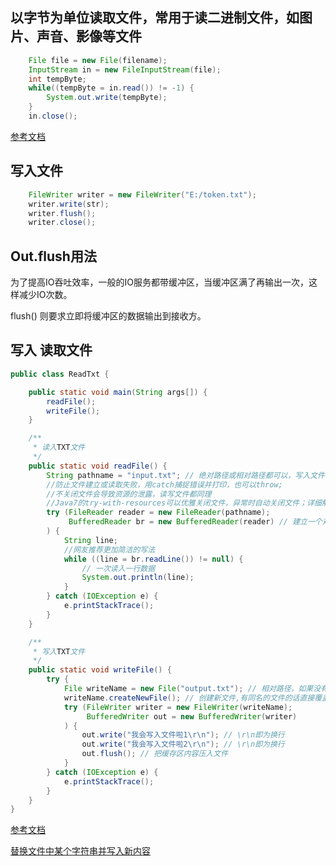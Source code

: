 ## 以字节为单位读取文件，常用于读二进制文件，如图片、声音、影像等文件

```java
    File file = new File(filename);
    InputStream in = new FileInputStream(file);
    int tempByte;
    while((tempByte = in.read()) != -1) {
        System.out.write(tempByte);
    }
    in.close();

```

[参考文档](https://juejin.im/post/6844903847329005575)

## 写入文件

```java
    FileWriter writer = new FileWriter("E:/token.txt");
    writer.write(str);
    writer.flush();
    writer.close();
```

## Out.flush用法

为了提高IO吞吐效率，一般的IO服务都带缓冲区，当缓冲区满了再输出一次，这样减少IO次数。

flush() 则要求立即将缓冲区的数据输出到接收方。

## 写入 读取文件

```java
public class ReadTxt {

    public static void main(String args[]) {
        readFile();
        writeFile();
    }

    /**
     * 读入TXT文件
     */
    public static void readFile() {
        String pathname = "input.txt"; // 绝对路径或相对路径都可以，写入文件时演示相对路径,读取以上路径的input.txt文件
        //防止文件建立或读取失败，用catch捕捉错误并打印，也可以throw;
        //不关闭文件会导致资源的泄露，读写文件都同理
        //Java7的try-with-resources可以优雅关闭文件，异常时自动关闭文件；详细解读https://stackoverflow.com/a/12665271
        try (FileReader reader = new FileReader(pathname);
             BufferedReader br = new BufferedReader(reader) // 建立一个对象，它把文件内容转成计算机能读懂的语言
        ) {
            String line;
            //网友推荐更加简洁的写法
            while ((line = br.readLine()) != null) {
                // 一次读入一行数据
                System.out.println(line);
            }
        } catch (IOException e) {
            e.printStackTrace();
        }
    }

    /**
     * 写入TXT文件
     */
    public static void writeFile() {
        try {
            File writeName = new File("output.txt"); // 相对路径，如果没有则要建立一个新的output.txt文件
            writeName.createNewFile(); // 创建新文件,有同名的文件的话直接覆盖
            try (FileWriter writer = new FileWriter(writeName);
                 BufferedWriter out = new BufferedWriter(writer)
            ) {
                out.write("我会写入文件啦1\r\n"); // \r\n即为换行
                out.write("我会写入文件啦2\r\n"); // \r\n即为换行
                out.flush(); // 把缓存区内容压入文件
            }
        } catch (IOException e) {
            e.printStackTrace();
        }
    }
}
```

[参考文档](https://blog.csdn.net/fuyuwei2015/article/details/44257639)

[替换文件中某个字符串并写入新内容](https://blog.csdn.net/zhangphil/article/details/43987105)